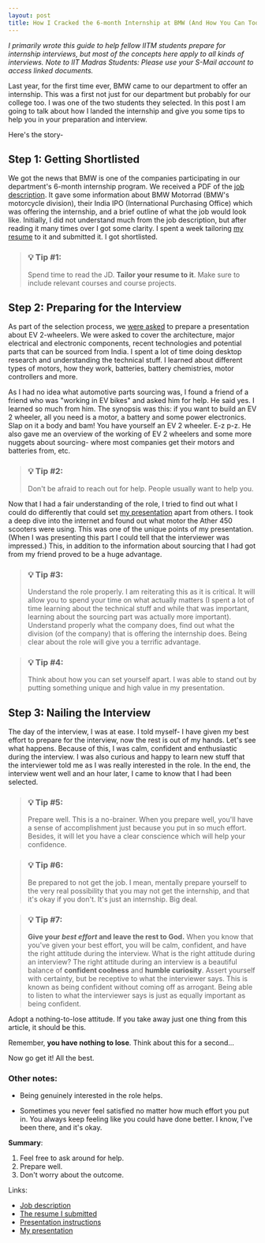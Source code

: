 ```yaml
---
layout: post
title: How I Cracked the 6-month Internship at BMW (And How You Can Too)
---
```


*I primarily wrote this guide to help fellow IITM students prepare for internship interviews, but most of the concepts here apply to all kinds of interviews. Note to IIT Madras Students: Please use your S-Mail account to access linked documents.*

Last year, for the first time ever, BMW came to our department to offer an internship. This was a first not just for our department but probably for our college too. I was one of the two students they selected. In this post I am going to talk about how I landed the internship and give you some tips to help you in your preparation and interview.

Here's the story-

## Step 1: Getting Shortlisted

We got the news that BMW is one of the companies participating in our department's 6-month internship program. We received a PDF of the [job description](https://drive.google.com/file/d/1vI6wJ8N467NLFVXOs1mZlsl5xGqbeOQa/view?usp=sharing). It gave some information about BMW Motorrad (BMW's motorcycle division), their India IPO (International Purchasing Office) which was offering the internship, and a brief outline of what the job would look like. Initially, I did not understand much from the job description, but after reading it many times over I got some clarity. I spent a week tailoring [my resume](https://drive.google.com/file/d/17y9U8O3QzBzdvSpeUt_waJZ5AKVx5tdI/view?usp=sharing) to it and submitted it. I got shortlisted.

> ### 💡 Tip #1:
> Spend time to read the JD. **Tailor your resume to it**. Make sure to include relevant courses and course projects.

## Step 2: Preparing for the Interview

As part of the selection process, we [were asked](https://drive.google.com/file/d/1_ow3MgCUJYztav6vW4C_-PowQrzsIpsB/view?usp=sharing) to prepare a presentation about EV 2-wheelers. We were asked to cover the architecture, major electrical and electronic components, recent technologies and potential parts that can be sourced from India. I spent a lot of  time doing desktop research and understanding the technical stuff. I learned about different types of motors, how they work, batteries, battery chemistries, motor controllers and more.

As I had no idea what automotive parts sourcing was, I found a friend of a friend who was "working in EV bikes" and asked him for help. He said yes. I learned so much from him. The synopsis was this: if you want to build an EV 2 wheeler, all you need is a motor, a battery and some power electronics. Slap on it a body and bam! You have yourself an EV 2 wheeler. E-z p-z. He also gave me an overview of the working of EV 2 wheelers and some more nuggets about sourcing- where most companies get their motors and batteries from, etc.

> ### 💡 Tip #2:
> Don't be afraid to reach out for help. People usually want to help you.

Now that I had a fair understanding of the role, I tried to find out what I could do differently that could set [my presentation](https://docs.google.com/presentation/d/1fv2VwuGu_XgcKIZnW_QfpasPADpePc-wpJKBuRHyMBw/edit?usp=sharing) apart from others. I took a deep dive into the internet and found out what motor the Ather 450 scooters were using. This was one of the unique points of my presentation. (When I was presenting this part I could tell that the interviewer was impressed.) This, in addition to the information about sourcing that I had got from my friend proved to be a huge advantage.

> ### 💡 Tip #3:
> Understand the role properly. I am reiterating this as it is critical. It will allow you to spend your time on what actually matters (I spent a lot of time learning about the technical stuff and while that was important, learning about the sourcing part was actually more important). Understand properly what the company does, find out what the division (of the company) that is offering the internship does. Being clear about the role will give you a terrific advantage.

>### 💡 Tip #4:
>Think about how you can set yourself apart. I was able to stand out by putting something unique and high value in my presentation.

## Step 3: Nailing the Interview

The day of the interview, I was at ease. I told myself- I have given my best effort to prepare for the interview, now the rest is out of my hands. Let's see what happens. Because of this, I was calm, confident and enthusiastic during the interview. I was also curious and happy to learn new stuff that the interviewer told me as I was really interested in the role. In the end, the interview went well and an hour later, I came to know that I had been selected.

> ### 💡 Tip #5:
> Prepare well. This is a no-brainer. When you prepare well, you'll have a sense of accomplishment just because you put in so much effort. Besides, it will let you have a clear conscience which will help your confidence.

> ### 💡 Tip #6:
> Be prepared to not get the job. I mean, mentally prepare yourself to the very real possibility that you may not get the internship, and that it's okay if you don't. It's just an internship. Big deal.

>### 💡 Tip #7:
>**Give your *best effort* and leave the rest to God.** When you know that you've given your best effort, you will be calm, confident, and have the right attitude during the interview. What is the right attitude during an interview? The right attitude during an interview is a beautiful balance of **confident coolness** and **humble curiosity**. Assert yourself with certainty, but be receptive to what the interviewer says. This is known as being confident without coming off as arrogant. Being able to listen to what the interviewer says is just as equally important as being confident.

Adopt a nothing-to-lose attitude. If you take away just one thing from this article, it should be this. 

Remember, **you have nothing to lose**. Think about this for a second...

Now go get it! All the best.

### Other notes:

- Being genuinely interested in the role helps.

- Sometimes you never feel satisfied no matter how much effort you put in. You always keep feeling like you could have done better. I know, I've been there, and it's okay.

**Summary**:
1. Feel free to ask around for help.
2. Prepare well.
3. Don't worry about the outcome.

Links:
- [Job description](https://drive.google.com/file/d/1vI6wJ8N467NLFVXOs1mZlsl5xGqbeOQa/view?usp=sharing)
- [The resume I submitted](https://drive.google.com/file/d/17y9U8O3QzBzdvSpeUt_waJZ5AKVx5tdI/view?usp=sharing)
- [Presentation instructions](https://drive.google.com/file/d/1_ow3MgCUJYztav6vW4C_-PowQrzsIpsB/view?usp=sharing)
- [My presentation](https://docs.google.com/presentation/d/1fv2VwuGu_XgcKIZnW_QfpasPADpePc-wpJKBuRHyMBw/edit?usp=sharing)